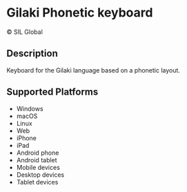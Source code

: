Gilaki Phonetic keyboard
==============

© SIL Global

Description
-----------
Keyboard for the Gilaki language based on a phonetic layout. 

Supported Platforms
-------------------
 * Windows
 * macOS
 * Linux
 * Web
 * iPhone
 * iPad
 * Android phone
 * Android tablet
 * Mobile devices
 * Desktop devices
 * Tablet devices

